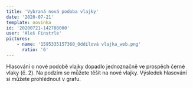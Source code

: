 ```yaml
---
title: 'Vybraná nová podoba vlajky'
date: '2020-07-21'
template: novinka
id: '20200721-142708000'
user: 'Aleš Finstrle'
pictures:
    - name: '1595335157360_Oddílová vlajka_web.png'
      ratio: '6'
---
```

Hlasování o nové podobě vlajky dopadlo jednoznačně ve prospěch černé vlaky (č. 2). Na podzim se můžete těšit na nové vlajky. Výsledek hlasování si můžete prohlédnout v grafu.
